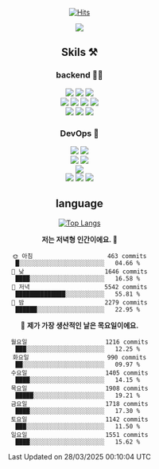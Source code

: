 <div align="center">

[![Hits](https://hits.seeyoufarm.com/api/count/incr/badge.svg?url=https%3A%2F%2Fgithub.com%2Fzxcv9203%2Fhit-counter&count_bg=%23FF7272&title_bg=%23324C2E&icon=codeigniter.svg&icon_color=%23DD5B5B&title=%EB%B0%A9%EB%AC%B8%EC%9E%90&edge_flat=false)](https://hits.seeyoufarm.com)

<a href="https://hhpluscertificateofcompletion.oopy.io/">
  <img src="https://static.spartacodingclub.kr/hanghae99/plus/completion/badge_black.svg" />
</a>

## Skils ⚒️

### backend 🧑‍💻
  
<img src="https://img.shields.io/badge/Java-FF6600?style=flat-square&logo=buymeacoffee&logoColor=white"/>
<img src="https://img.shields.io/badge/Go-0099FF?style=flat-square&logo=go&logoColor=white"/>
<img src="https://img.shields.io/badge/Kotlin-7F52FF?style=flat-square&logo=kotlin&logoColor=white"/>
  
  
<br />
  
<img src="https://img.shields.io/badge/Spring-339933?style=flat-square&logo=Spring&logoColor=white"/>
<img src="https://img.shields.io/badge/Spring Boot-339933?style=flat-square&logo=Spring Boot&logoColor=white"/>
<img src="https://img.shields.io/badge/Spring Security-339933?style=flat-square&logo=Spring Security&logoColor=white"/>
  
<img src="https://img.shields.io/badge/Spring Data JPA-339933?style=flat-square&logo=Hibernate&logoColor=white"/>

<br />
  
  <img src="https://img.shields.io/badge/mysql-0099FF?style=flat-square&logo=mysql&logoColor=white"/>
  <img src="https://img.shields.io/badge/mariadb-0099FF?style=flat-square&logo=mariadb&logoColor=white"/>
  <img src="https://img.shields.io/badge/mongoDB-47A248?style=flat-square&logo=mongodb&logoColor=white"/>
  
  
### DevOps 🚀
  
  <img src="https://img.shields.io/badge/docker-2496ED?style=flat-square&logo=docker&logoColor=white"/>
  <img src="https://img.shields.io/badge/kubernetes-326CE5?style=flat-square&logo=kubernetes&logoColor=white"/>
  
  <br />
  
  <img src="https://img.shields.io/badge/Github Actions-2088FF?style=flat-square&logo=githubactions&logoColor=white"/>
  <img src="https://img.shields.io/badge/Jenkins-D24939?style=flat-square&logo=jenkins&logoColor=white"/>
  
  
  <br />
  <img src="https://img.shields.io/badge/terraform-7B42BC?style=flat-square&logo=terraform&logoColor=white"/>
  
  <br />
  <img src="https://img.shields.io/badge/Amazon AWS-232F3E?style=flat-square&logo=Amazon AWS&logoColor=white"/>

  <img src="https://img.shields.io/badge/GCP-4285F4?style=flat-square&logo=googlecloud&logoColor=white"/>
  <img src="https://img.shields.io/badge/NCP-03C75A?style=flat-square&logo=naver&logoColor=white"/>
  
  
## language

[![Top Langs](https://github-readme-stats.vercel.app/api/top-langs/?username=zxcv9203&hide=html&exclude_repo=zxcv9203.github.io,golB&theme=grate-gatsby)](https://github.com/zxcv9203/github-readme-stats)
  
<!--START_SECTION:waka-->
**저는 저녁형 인간이에요. 🦉** 

```text
🌞 아침                     463 commits         █░░░░░░░░░░░░░░░░░░░░░░░░   04.66 % 
🌆 낮　                     1646 commits        ████░░░░░░░░░░░░░░░░░░░░░   16.58 % 
🌃 저녁                     5542 commits        ██████████████░░░░░░░░░░░   55.81 % 
🌙 밤　                     2279 commits        ██████░░░░░░░░░░░░░░░░░░░   22.95 % 
```
📅 **제가 가장 생산적인 날은 목요일이에요.** 

```text
월요일                      1216 commits        ███░░░░░░░░░░░░░░░░░░░░░░   12.25 % 
화요일                      990 commits         ██░░░░░░░░░░░░░░░░░░░░░░░   09.97 % 
수요일                      1405 commits        ████░░░░░░░░░░░░░░░░░░░░░   14.15 % 
목요일                      1908 commits        █████░░░░░░░░░░░░░░░░░░░░   19.21 % 
금요일                      1718 commits        ████░░░░░░░░░░░░░░░░░░░░░   17.30 % 
토요일                      1142 commits        ███░░░░░░░░░░░░░░░░░░░░░░   11.50 % 
일요일                      1551 commits        ████░░░░░░░░░░░░░░░░░░░░░   15.62 % 
```



 Last Updated on 28/03/2025 00:10:04 UTC
<!--END_SECTION:waka-->
  
</div>

